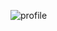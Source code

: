 ![profile](https://github.com/devenrgy/devenrgy/assets/116523493/46683288-a3f4-4227-b142-073b3033c119)
